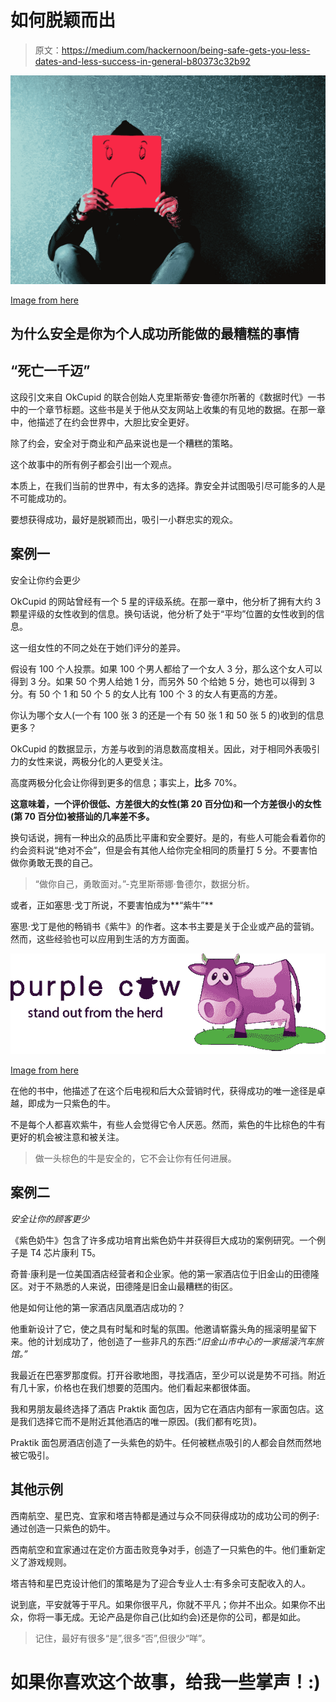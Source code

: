 # 如何脱颖而出

> 原文：<https://medium.com/hackernoon/being-safe-gets-you-less-dates-and-less-success-in-general-b80373c32b92>

![](img/a22edf60472326af6d9ec5e0d30a916d.png)

[Image from here](https://www.pexels.com/photo/adult-art-conceptual-dark-278312/)

## 为什么安全是你为个人成功所能做的最糟糕的事情

## “死亡一千迈”

这段引文来自 OkCupid 的联合创始人克里斯蒂安·鲁德尔所著的《数据时代》一书中的一个章节标题。这些书是关于他从交友网站上收集的有见地的数据。在那一章中，他描述了在约会世界中，大胆比安全更好。

除了约会，安全对于商业和产品来说也是一个糟糕的策略。

这个故事中的所有例子都会引出一个观点。

本质上，在我们当前的世界中，有太多的选择。靠安全并试图吸引尽可能多的人是不可能成功的。

要想获得成功，最好是脱颖而出，吸引一小群忠实的观众。

## 案例一

安全让你约会更少

OkCupid 的网站曾经有一个 5 星的评级系统。在那一章中，他分析了拥有大约 3 颗星评级的女性收到的信息。换句话说，他分析了处于“平均”位置的女性收到的信息。

这一组女性的不同之处在于她们评分的差异。

假设有 100 个人投票。如果 100 个男人都给了一个女人 3 分，那么这个女人可以得到 3 分。如果 50 个男人给她 1 分，而另外 50 个给她 5 分，她也可以得到 3 分。有 50 个 1 和 50 个 5 的女人比有 100 个 3 的女人有更高的方差。

你认为哪个女人(一个有 100 张 3 的还是一个有 50 张 1 和 50 张 5 的)收到的信息更多？

OkCupid 的数据显示，方差与收到的消息数高度相关。因此，对于相同外表吸引力的女性来说，两极分化的人更受关注。

高度两极分化会让你得到更多的信息；事实上，**比**多 70%。

**这意味着，一个评价很低、方差很大的女性(第 20 百分位)和一个方差很小的女性(第 70 百分位)被搭讪的几率差不多。**

换句话说，拥有一种出众的品质比平庸和安全要好。是的，有些人可能会看着你的约会资料说“绝对不会”，但是会有其他人给你完全相同的质量打 5 分。不要害怕做你勇敢无畏的自己。

> “做你自己，勇敢面对。”-克里斯蒂娜·鲁德尔，数据分析。

或者，正如塞思·戈丁所说，不要害怕成为**“紫牛”**

塞思·戈丁是他的畅销书《紫牛》的作者。这本书主要是关于企业或产品的营销。然而，这些经验也可以应用到生活的方方面面。

![](img/e5e1f86419a7176344fdce31fccfce25.png)

[Image from here](http://www.purplecowagency.com/wp-content/uploads/2014/01/purple-cow-logo.png)

在他的书中，他描述了在这个后电视和后大众营销时代，获得成功的唯一途径是卓越，即成为一只紫色的牛。

不是每个人都喜欢紫牛，有些人会觉得它令人厌恶。然而，紫色的牛比棕色的牛有更好的机会被注意和被关注。

> 做一头棕色的牛是安全的，它不会让你有任何进展。

## 案例二

*安全让你的顾客更少*

《紫色奶牛》包含了许多成功培育出紫色奶牛并获得巨大成功的案例研究。一个例子是 T4 芯片康利 T5。

奇普·康利是一位美国酒店经营者和企业家。他的第一家酒店位于旧金山的田德隆区。对于不熟悉的人来说，田德隆是旧金山最糟糕的街区。

他是如何让他的第一家酒店凤凰酒店成功的？

他重新设计了它，使之具有时髦和时髦的氛围。他邀请崭露头角的摇滚明星留下来。他的计划成功了，他创造了一些非凡的东西:*“旧金山市中心的一家摇滚汽车旅馆。”*

我最近在巴塞罗那度假。打开谷歌地图，寻找酒店，至少可以说是势不可挡。附近有几十家，价格也在我们想要的范围内。他们看起来都很体面。

我和男朋友最终选择了酒店 Praktik 面包店，因为它在酒店内部有一家面包店。这是我们选择它而不是附近其他酒店的唯一原因。(我们都有吃货)。

Praktik 面包房酒店创造了一头紫色的奶牛。任何被糕点吸引的人都会自然而然地被它吸引。

## 其他示例

西南航空、星巴克、宜家和塔吉特都是通过与众不同获得成功的成功公司的例子:通过创造一只紫色的奶牛。

西南航空和宜家通过在定价方面击败竞争对手，创造了一只紫色的牛。他们重新定义了游戏规则。

塔吉特和星巴克设计他们的策略是为了迎合专业人士:有多余可支配收入的人。

说到底，平安就等于平凡。如果你很平凡，你就不平凡；你并不出众。如果你不出众，你将一事无成。无论产品是你自己(比如约会)还是你的公司，都是如此。

> 记住，最好有很多“是”,很多“否”,但很少“咩”。

# 如果你喜欢这个故事，给我一些掌声！:)